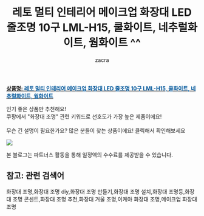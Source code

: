 ﻿---
layout: post
title:  "레토 멀티 인테리어 메이크업 화장대 LED 줄조명 10구 LML-H15, 쿨화이트, 네추럴화이트, 웜화이트 ^^"
author: zacra
categories: [ 아이템 ]
tags: [화장대 조명,화장대 조명 diy,화장대 조명 만들기,화장대 조명 설치,화장대 조명등,화장대 조명 콘센트,화장대 조명 추천,화장대 거울 조명,이케아 화장대 조명,메이크업 화장대 조명]
image: https://static.coupangcdn.com/image/retail/images/2020/03/10/15/3/7f14e89d-b442-4804-bba2-d51c5fbe9c96.jpg 
description: "쿠팡에서 화장대 조명 관련 키워드로 가장 고객 선호도가 높은 제품이랍니다."
rating: 4.5
---

<a href="https://link.coupang.com/re/AFFSDP?lptag=AF8407795&pageKey=1332887481&itemId=2357718419&vendorItemId=73115801966&traceid=V0-153-a90a65ca07935711"><b>상품명: <font color='#01579B'>레토 멀티 인테리어 메이크업 화장대 LED 줄조명 10구 LML-H15, 쿨화이트, 네추럴화이트, 웜화이트</font></b></a>

인기 좋은 상품만 추천해요!<br/>
쿠팡에서 "화장대 조명" 관련 키워드로 선호도가 가장 높은 제품이에요!<br/><br/>
무슨 긴 설명이 필요한가요? 많은 분들이 찾는 상품이에요!
클릭해서 확인해보세요


<a href="https://link.coupang.com/re/AFFSDP?lptag=AF8407795&pageKey=1332887481&itemId=2357718419&vendorItemId=73115801966&traceid=V0-153-a90a65ca07935711"><img src="https://thumbnail6.coupangcdn.com/thumbnails/remote/q89/image/vendor_inventory/2797/0ebaae7e1ccaa97362a065d5112c3cbc9f9844c4e8d47bb495a521e5d79c.jpg"></a> 

본 블로그는 파트너스 활동을 통해 일정액의 수수료를 제공받을 수 있습니다.

## 참고: 관련 검색어    
화장대 조명,화장대 조명 diy,화장대 조명 만들기,화장대 조명 설치,화장대 조명등,화장대 조명 콘센트,화장대 조명 추천,화장대 거울 조명,이케아 화장대 조명,메이크업 화장대 조명